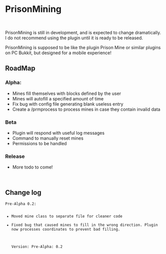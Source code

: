 <h1>PrisonMining</h1><br>
<p>PrisonMining is still in development, and is expected to change dramatically. I do not recommend using the plugin until it is ready to be released.</p>
<p>PrisonMining is supposed to be like the plugin Prison Mine or similar plugins on PC Bukkit, but designed for a mobile experience!</p>
<h2>RoadMap</h2>
<h3>Alpha:</h3><ul>
<li>Mines fill themselves with blocks defined by the user</li>
<li>Mines will autofill a specified amount of time</li>
<li>Fix bug with config file generating blank useless entry</li>
<li>Create a /prmprocess to process mines in case they contain invalid data</li>
</ul>
<h3>Beta</h3><ul>
<li>Plugin will respond with useful log messages</li>
<li>Command to manually reset mines</li>
<li>Permissions to be handled</li></ul>
<h3>Release</h3><ul>
<li>More todo to come!</li></ul>
<br>
<h2>Change log</h2>
<code>Pre-Alpha 0.2: <ul>
<li>Moved mine class to separate file for cleaner code</li>
<li>Fixed bug that caused mines to fill in the wrong direction. Plugin now processes coordinates to prevent bad filling.</li>
<br>
Version: Pre-Alpha: 0.2